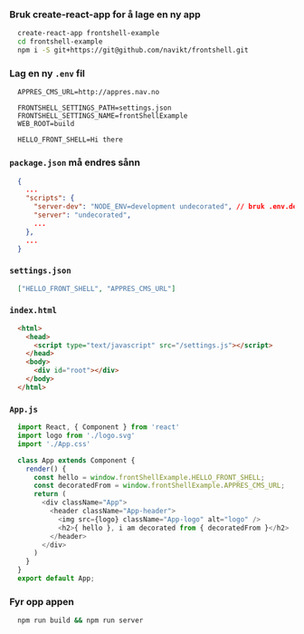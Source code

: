 ### Bruk create-react-app for å lage en ny app
```bash
  create-react-app frontshell-example
  cd frontshell-example
  npm i -S git+https://git@github.com/navikt/frontshell.git
```

### Lag en ny `.env` fil
```
  APPRES_CMS_URL=http://appres.nav.no

  FRONTSHELL_SETTINGS_PATH=settings.json
  FRONTSHELL_SETTINGS_NAME=frontShellExample
  WEB_ROOT=build

  HELLO_FRONT_SHELL=Hi there
```

### `package.json` må endres sånn
```json
  {
    ...
    "scripts": {
      "server-dev": "NODE_ENV=development undecorated", // bruk .env.development filen for å kjøre det lokalt
      "server": "undecorated",
      ...
    },
    ...
  }
```

### `settings.json`
```json
  ["HELLO_FRONT_SHELL", "APPRES_CMS_URL"]
```

### `index.html`
```html
  <html>
    <head>
      <script type="text/javascript" src="/settings.js"></script>
    </head>
    <body>
      <div id="root"></div>
    </body>
  </html>
```

### `App.js`
```javascript
  import React, { Component } from 'react'
  import logo from './logo.svg'
  import './App.css'

  class App extends Component {
    render() {
      const hello = window.frontShellExample.HELLO_FRONT_SHELL;
      const decoratedFrom = window.frontShellExample.APPRES_CMS_URL;
      return (
        <div className="App">
          <header className="App-header">
            <img src={logo} className="App-logo" alt="logo" />
            <h2>{ hello }, i am decorated from { decoratedFrom }</h2>
          </header>
        </div>
      )
    }
  }
  export default App;
```

### Fyr opp appen
```bash
  npm run build && npm run server
```